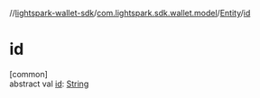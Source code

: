 //[lightspark-wallet-sdk](../../../index.md)/[com.lightspark.sdk.wallet.model](../index.md)/[Entity](index.md)/[id](id.md)

# id

[common]\
abstract val [id](id.md): [String](https://kotlinlang.org/api/latest/jvm/stdlib/kotlin/-string/index.html)
